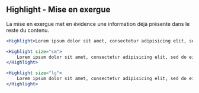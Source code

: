 ## Highlight - Mise en exergue

La mise en exergue met en évidence une information déjà présente dans le reste du contenu.

```jsx
<Highlight>Lorem ipsum dolor sit amet, consectetur adipisicing elit, sed do eiusmod tempor incididunt ut labore et dolore magna.</Highlight>
```

```jsx
<Highlight size="sm">
    Lorem ipsum dolor sit amet, consectetur adipisicing elit, sed do eiusmod tempor incididunt ut labore et dolore magna aliqua. Uenim ad minim veniam, quis nostrud exercitation ullamco laboris nisi ut aliquip ex ea commodo consequat.
</Highlight>
```

```jsx
<Highlight size="lg">
    Lorem ipsum dolor sit amet, consectetur adipisicing elit, sed do eiusmod tempor incididunt ut labore et dolore magna aliqua. Uenim ad minim veniam, quis nostrud exercitation ullamco laboris nisi ut aliquip ex ea commodo consequat.
</Highlight>
```
